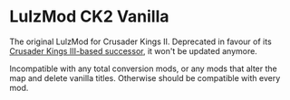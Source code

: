# LulzMod CK2 Vanilla

The original LulzMod for Crusader Kings II. Deprecated in favour of its [Crusader Kings III-based successor](https://git.sonck.nl/metalhead/paradox-mods/lulzmod-ck3), it won't be updated anymore.

Incompatible with any total conversion mods, or any mods that alter the map and delete vanilla titles. Otherwise should be compatible with every mod.